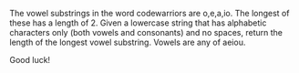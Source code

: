 The vowel substrings in the word codewarriors are o,e,a,io. The longest of these has a length of 2. Given a lowercase string that has alphabetic characters only (both vowels and consonants) and no spaces, return the length of the longest vowel substring. Vowels are any of aeiou.

Good luck!
